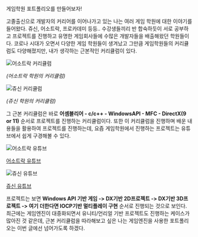 게임학원 포트폴리오를 만들어보자!

고졸출신으로 개발자의 커리어를 이어나가고 있는 나는 여러 게임 학원에 대한 이야기를 들어왔다. 쥬신, 어소트락, 프로카데미 등등.. 수강생들끼리 반 합숙하듯이 서로 공부하고 프로젝트를 진행하고 유명한 게임회사들에 수많은 개발자들을 배출해왔던 학원들이다. 코로나 시대가 오면서 다양한 게임 학원들이 생겨났고 그만큼 게임학원들의 커리큘럼도 다양해졌지만, 내가 생각하는 근본적인 커리큘럼이 있다.

![어소트락 커리큘럼](https://velog.velcdn.com/images/eugene-doobu/post/62b30767-9f6d-4fe5-acd3-37e7d858244f/image.png)

_(어소트락 학원의 커리큘럼)_

![쥬신 커리큘럼](https://velog.velcdn.com/images/eugene-doobu/post/8dffddad-cfbd-41a6-b754-1dc986c3d689/image.png)

_(쥬신 학원의 커리큘럼)_

그 근본 커리큘럼은 바로 **어셈블리어 - c/c++ - WindowsAPI - MFC - DirectX(9 or 11)** 순서로 프로젝트를 진행하는 커리큘럼이다. 또한 이 커리큘럼을 진행하며 배운 내용들을 활용하여 프로젝트를 진행하는데, 요즘 게임학원에서 진행하는 프로젝트는 유튜브에서 쉽게 구경해볼 수 있다.

![어소트락 유튜브](https://velog.velcdn.com/images/eugene-doobu/post/9e5da14d-51f1-48ea-a01b-72741658977a/image.png)

[어소트락 유튜브](https://www.youtube.com/@AssortRockGameAcademy/playlists)

![쥬신 유튜브](https://velog.velcdn.com/images/eugene-doobu/post/a528e18c-5a01-4c54-b1b4-5c3adbc1b255/image.png)

[쥬신 유튜브](https://www.youtube.com/@JusinGame/playlists)

프로젝트는 보면 **Windows API 기반 게임 -> DX기반 2D프로젝트 -> DX기반 3D프로젝트 -> 여기 더한다면 IOCP기반 멀티플레이 구현** 순서로 진행되는 것으로 보인다. 최근에는 게임엔진이 대중화되면서 유니티/언리얼 기반 프로젝트도 진행하는 케이스가 많아진 것 같은데, 근본 커리큘럼을 따라해보고 싶은 나는 게임엔진을 사용한 포트폴리오는 이번 글에선 넘어가도록 하겠다.


